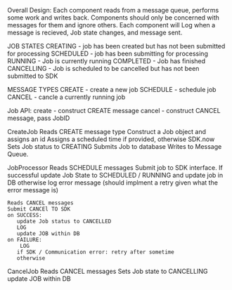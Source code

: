 Overall Design:
  Each component reads from a message queue, performs some work and writes back.
  Components should only be concerned with messages for them and ignore others.
  Each component will Log when a message is recieved,  Job state changes, and message sent.

JOB STATES
        CREATING - job has been created but has not been submitted for processing
        SCHEDULED - job has been submitting for processing
        RUNNING  - Job is currently running
        COMPLETED - Job has finished
        CANCELLING - Job is scheduled to be cancelled but has not been submitted to SDK

MESSAGE TYPES
    CREATE - create a new job
    SCHEDULE - schedule job
    CANCEL - cancle a currently running job

Job API:
   create - construct CREATE message
   cancel - construct CANCEL message, pass JobID

CreateJob
    Reads CREATE message type
    Construct a Job object and assigns an id
    Assigns a scheduled time if provided, otherwise SDK.now
    Sets Job status to CREATING
    Submits Job to database
    Writes to Message Queue. 

JobProcessor
    Reads SCHEDULE messages
    Submit job to SDK interface.
    If successful update Job State to SCHEDULED / RUNNING and update job in DB
    otherwise log error message
    (should implment a retry given what the error message is)

    Reads CANCEL messages
    Submit CANCEl TO SDK 
    on SUCCESS:
       update Job status to CANCELLED
       LOG
       update JOB within DB
    on FAILURE:
        LOG
       if SDK / Communication error: retry after sometime
       otherwise 

CancelJob
    Reads CANCEL messages
    Sets Job state to CANCELLING
    update JOB within DB

    
